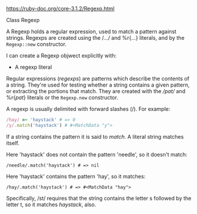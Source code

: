 https://ruby-doc.org/core-3.1.2/Regexp.html

Class Regexp

A Regexp holds a regular expression, used to match a pattern against strings. Regexps are created using the /.../ and %r{...} literals, and by the `Regexp::new` constructor.

I can create a Regexp objwect explicitly with:

- A regexp literal

Regular expressions (*regexps*) are patterns which describe the contents of a string.  They're used for testing whether a string contains a given pattern, or extracting the portions that match. They are created with the */pat/* and %r{*pat*} literals or the `Regexp.new` constructor.

A regexp is usually delimited with forward slashes (/). For example:

```Ruby
/hay/ =~ 'haystack' # => 0
/y/.match('haystack') # #<MatchData "y">
```
If a string contains the pattern it is said to *match*. A literal string matches itself.

Here 'haystack' does not contain the pattern 'needle', so it doesn't match:

`/needle/.match('haystack') # => nil`

Here 'haystack' contains the pattern 'hay', so it matches:

`/hay/.match('haystack') # => #<MatchData "hay">`

Specifically, /st/ requires that the string contains the letter s followed by the letter t, so it matches *haystack*, also.
